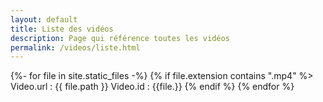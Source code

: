 ```yaml
---
layout: default
title: Liste des vidéos
description: Page qui référence toutes les vidéos 
permalink: /videos/liste.html
---
```


{%- for file in site.static_files -%}
  {% if file.extension contains ".mp4" %>
    Video.url : {{ file.path }}
    Video.id : {{file.}}
  {% endif %}
{% endfor %}

